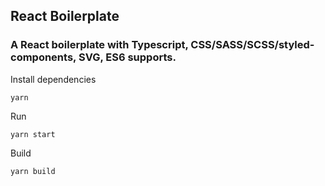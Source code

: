 ## React Boilerplate

### A React boilerplate with Typescript, CSS/SASS/SCSS/styled-components, SVG, ES6 supports.

Install dependencies

```
yarn
```

Run

```
yarn start
```

Build

```
yarn build
```